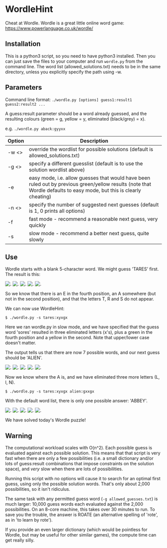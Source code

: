 # WordleHint
Cheat at Wordle.
Wordle is a great little online word game: https://www.powerlanguage.co.uk/wordle/

## Installation

This is a python3 script, so you need to have python3 installed. Then you can just save the files to your computer and run `wordle.py` from the command line. The word list (allowed_solutions.txt) needs to be in the same directory, unless you explicitly specify the path using -w. 

## Parameters

Command line format: `./wordle.py [options] guess1:result1 guess2:result2 ...`

A guess:result parameter should be a word already guessed, and the resulting colours (green = g, yellow = y, eliminated (black/grey) = x).

e.g. `./wordle.py aback:gyyxx`

| Option | Description |
|-----------|-------------|
| -w <> | override the wordlist for possible solutions (default is allowed_solutions.txt)|
| -g <> | specify a different guesslist (default is to use the solution wordlist above) |
| -e | easy mode, i.e. allow guesses that would have been ruled out by previous green/yellow results (note that Wordle defaults to easy mode, but this is clearly cheating) |
| -n <> | specify the number of suggested next guesses (default is 1, 0 prints all options) |
| -f | fast mode - recommend a reasonable next guess, very quickly |
| -s | slow mode - recommend a better next guess, quite slowly |

## Use

Wordle starts with a blank 5-character word. We might guess 'TARES' first. The result is this:

![.](https://via.placeholder.com/40/444444/FFFFFF?text=T) ![.](https://via.placeholder.com/40/CCAA00/FFFFFF?text=A) ![.](https://via.placeholder.com/40/444444/FFFFFF?text=R) ![.](https://via.placeholder.com/40/00AA00/FFFFFF?text=E) ![.](https://via.placeholder.com/40/444444/FFFFFF?text=S)

So we know that there is an E in the fourth position, an A somewhere (but not in the second position), and that the letters T, R and S do not appear.

We can now use WordleHint:

`$ ./wordle.py -s tares:xyxgx`

Here we ran wordle.py in slow mode, and we have specified that the guess word 'sores' resulted in three eliminated letters (x's), plus a green in the fourth position and a yellow in the second. Note that upper/lower case doesn't matter.

The output tells us that there are now 7 possible words, and our next guess should be 'ALIEN'. 

![.](https://via.placeholder.com/40/00AA00/FFFFFF?text=A) ![.](https://via.placeholder.com/40/444444/FFFFFF?text=L) ![.](https://via.placeholder.com/40/444444/FFFFFF?text=I) ![.](https://via.placeholder.com/40/00AA00/FFFFFF?text=E) ![.](https://via.placeholder.com/40/444444/FFFFFF?text=N)

Now we know where the A is, and we have eliminated three more letters (L, I, N). 

`$ ./wordle.py -s tares:xyxgx alien:gxxgx`

With the default word list, there is only one possible answer: 'ABBEY'. 

![.](https://via.placeholder.com/40/00AA00/FFFFFF?text=A) ![.](https://via.placeholder.com/40/00AA00/FFFFFF?text=B) ![.](https://via.placeholder.com/40/00AA00/FFFFFF?text=B) ![.](https://via.placeholder.com/40/00AA00/FFFFFF?text=E) ![.](https://via.placeholder.com/40/00AA00/FFFFFF?text=Y)

We have solved today's Wordle puzzle!

## Warning

The computational workload scales with O(n^2). Each possible guess is evaluated against each possible solution. This means that that script is very fast when there are only a few possibilities (i.e. a small dictionary and/or lots of guess:result combinations that impose constraints on the solution space), and 
*very* slow when there are lots of possibilities.

Running this script with no options will cause it to search for an optimal first guess, using only the possible solution words. That's only about 2,000 possibilities, so it isn't ridiculus. 

The same task with any permitted guess word (`-g allowed_guesses.txt`) is much larger: 10,000 guess words each evaluated against the 2,000 possibilities. On an 8-core machine, this takes over 30 minutes to run. To save you the trouble, the answer is ROATE (an alternative spelling of 'rote', as in 'to learn by rote'). 

If you provide an even larger dictionary (which would be pointless for Wordle, but may be useful for other similar games), the compute time can get really silly.
